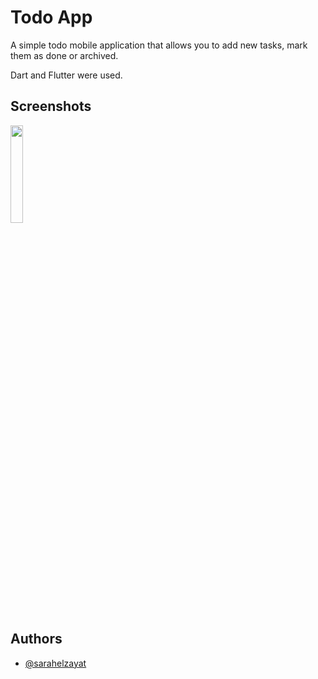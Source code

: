 
# Todo App 

A simple todo mobile application that allows you to add new tasks, mark them as done or archived.

Dart and Flutter were used.



## Screenshots
<img src="https://github.com/SarahElzayat/TodoApp/blob/master/gif/todo.gif" width="20%" height="20%"/>

<!-- ![](https://github.com/SarahElzayat/TodoApp/blob/master/gif/todo.gif) -->


## Authors

- [@sarahelzayat](https://www.github.com/sarahelzayat)

